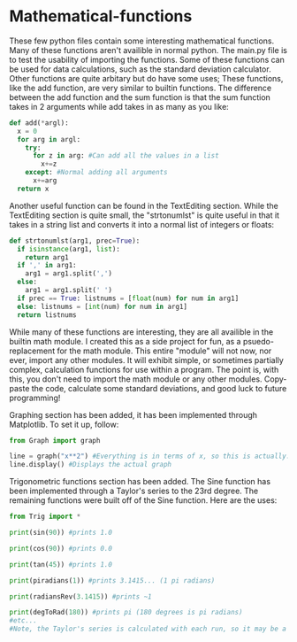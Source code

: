# Mathematical-functions
These few python files contain some interesting mathematical functions. Many of these functions aren't availible in normal python. 
The main.py file is to test the usability of importing the functions. Some of these functions can be used for data calculations, such as
the standard deviation calculator. Other functions are quite arbitary but do have some uses; These functions, like the add function, are very similar
to builtin functions. The difference between the add function and the sum function is that the sum function takes in 2 arguments while add takes in as many as you like:

```python
def add(*argl):
  x = 0
  for arg in argl:
    try:
      for z in arg: #Can add all the values in a list
        x+=z
    except: #Normal adding all arguments
      x+=arg
  return x
```

Another useful function can be found in the TextEditing section. While the TextEditing section is quite small, the "strtonumlst" is quite useful in that it takes in a 
string list and converts it into a normal list of integers or floats:
```python
def strtonumlst(arg1, prec=True):
  if isinstance(arg1, list):
    return arg1
  if ',' in arg1:
    arg1 = arg1.split(',') 
  else:
    arg1 = arg1.split(' ')
  if prec == True: listnums = [float(num) for num in arg1]
  else: listnums = [int(num) for num in arg1] 
  return listnums
  ```
  
  While many of these functions are interesting, they are all availible in the builtin math module. I created this as a side project for fun, as a psuedo-replacement for the
  math module. This entire "module" will not now, nor ever, import any other modules. It will exhibit simple, or sometimes partially complex, calculation functions for use 
  within a program. The point is, with this, you don't need to import the math module or any other modules. Copy-paste the code, calculate some standard deviations, and
  good luck to future programming!
  
  
Graphing section has been added, it has been implemented through Matplotlib. To set it up, follow:
```python
from Graph import graph

line = graph("x**2") #Everything is in terms of x, so this is actually: y=x**2
line.display() #Displays the actual graph
```

Trigonometric functions section has been added. The Sine function has been implemented through a Taylor's series to the 23rd degree. The remaining functions were built off of the
Sine function. Here are the uses:
```python
from Trig import *

print(sin(90)) #prints 1.0

print(cos(90)) #prints 0.0

print(tan(45)) #prints 1.0

print(piradians(1)) #prints 3.1415... (1 pi radians)

print(radiansRev(3.1415)) #prints ~1

print(degToRad(180)) #prints pi (180 degrees is pi radians)
#etc...
#Note, the Taylor's series is calculated with each run, so it may be a bit slow for now
```